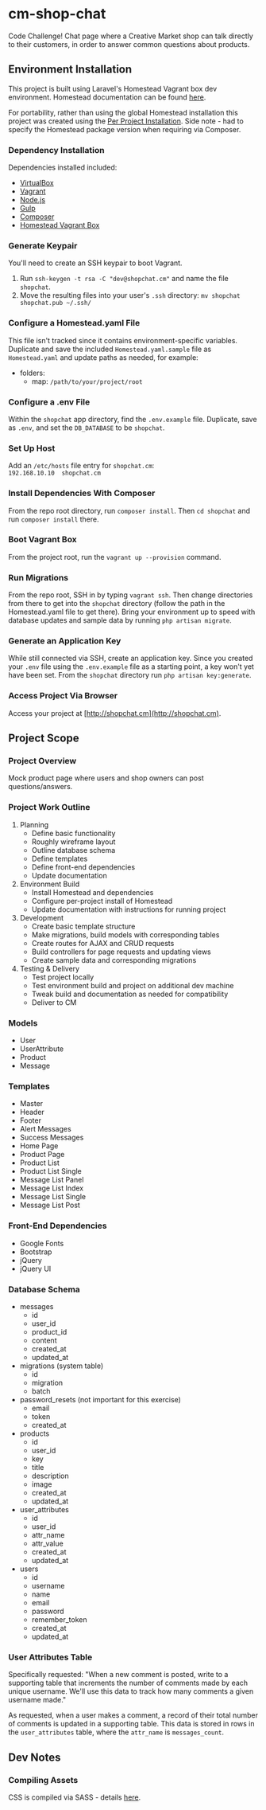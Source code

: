 # cm-shop-chat
Code Challenge! Chat page where a Creative Market shop can talk directly to their customers, in order to answer common questions about products.  

## Environment Installation
This project is built using Laravel's Homestead Vagrant box dev environment. Homestead documentation can be found [here](https://laravel.com/docs/5.6/homestead).

For portability, rather than using the global Homestead installation this project was created using the [Per Project Installation](https://laravel.com/docs/5.6/homestead#per-project-installation). Side note - had to specify the Homestead package version when requiring via Composer.

### Dependency Installation
Dependencies installed included:  

- [VirtualBox](https://www.virtualbox.org/wiki/Downloads)  
- [Vagrant](https://www.vagrantup.com/downloads.html)  
- [Node.js](https://nodejs.org/en/download/)  
- [Gulp](https://github.com/gulpjs/gulp/blob/master/docs/getting-started.md)
- [Composer](https://getcomposer.org/download/)
- [Homestead Vagrant Box](https://laravel.com/docs/5.6/homestead#first-steps)

### Generate Keypair
You'll need to create an SSH keypair to boot Vagrant.

1. Run `ssh-keygen -t rsa -C "dev@shopchat.cm"` and name the file `shopchat`.
2. Move the resulting files into your user's `.ssh` directory:  `mv shopchat shopchat.pub ~/.ssh/`

### Configure a Homestead.yaml File
This file isn't tracked since it contains environment-specific variables. Duplicate and save the included `Homestead.yaml.sample` file as `Homestead.yaml` and update paths as needed, for example:  

- folders:
	- map: `/path/to/your/project/root`

### Configure a .env File
Within the `shopchat` app directory, find the `.env.example` file. Duplicate, save as `.env`, and set the `DB_DATABASE` to be `shopchat`.

### Set Up Host
Add an `/etc/hosts` file entry for `shopchat.cm`:  
`192.168.10.10  shopchat.cm`

### Install Dependencies With Composer
From the repo root directory, run `composer install`. Then `cd shopchat` and run `composer install` there.

### Boot Vagrant Box
From the project root, run the `vagrant up --provision` command.

### Run Migrations
From the repo root, SSH in by typing `vagrant ssh`. Then change directories from there to get into the `shopchat` directory (follow the path in the Homestead.yaml file to get there). Bring your environment up to speed with database updates and sample data by running `php artisan migrate`.

### Generate an Application Key
While still connected via SSH, create an application key. Since you created your `.env` file using the `.env.example` file as a starting point, a key won't yet have been set. From the `shopchat` directory run `php artisan key:generate`.

### Access Project Via Browser
Access your project at [http://shopchat.cm](http://shopchat.cm).

## Project Scope

### Project Overview
Mock product page where users and shop owners can post questions/answers. 

### Project Work Outline
1. Planning
	- Define basic functionality
	- Roughly wireframe layout
	- Outline database schema
	- Define templates
	- Define front-end dependencies
	- Update documentation
2. Environment Build
	- Install Homestead and dependencies
	- Configure per-project install of Homestead
	- Update documentation with instructions for running project
3. Development
	- Create basic template structure
	- Make migrations, build models with corresponding tables
	- Create routes for AJAX and CRUD requests
	- Build controllers for page requests and updating views
	- Create sample data and corresponding migrations
4. Testing & Delivery
	- Test project locally
	- Test environment build and project on additional dev machine
	- Tweak build and documentation as needed for compatibility
	- Deliver to CM

### Models
- User
- UserAttribute
- Product
- Message

### Templates
- Master
- Header
- Footer
- Alert Messages
- Success Messages
- Home Page
- Product Page
- Product List
- Product List Single
- Message List Panel
- Message List Index
- Message List Single
- Message List Post

### Front-End Dependencies
- Google Fonts
- Bootstrap
- jQuery
- jQuery UI

### Database Schema
- messages
	- id
	- user_id
	- product_id
	- content
	- created_at
	- updated_at
- migrations (system table)
	- id
	- migration
	- batch
- password_resets (not important for this exercise)
	- email
	- token
	- created_at
- products
	- id
	- user_id
	- key
	- title
	- description
	- image
	- created_at
	- updated_at
- user_attributes
	- id
	- user_id
	- attr_name
	- attr_value
	- created_at
	- updated_at
- users
	- id
	- username
	- name
	- email
	- password
	- remember_token
	- created_at
	- updated_at

### User Attributes Table
Specifically requested: "When a new comment is posted, write to a supporting table that increments the number of comments made by each unique username. We'll use this data to track how many comments a given username made."

As requested, when a user makes a comment, a record of their total number of comments is updated in a supporting table. This data is stored in rows in the  `user_attributes` table, where the `attr_name` is `messages_count`.


## Dev Notes

### Compiling Assets
CSS is compiled via SASS - details [here](https://laravel.com/docs/5.6/mix#sass).
